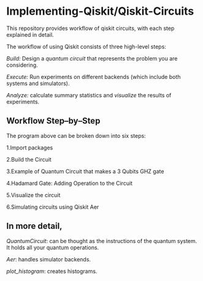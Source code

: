 # Implementing-Qiskit/Qiskit-Circuits
This repository provides workflow of qiskit circuits, with each step explained in detail.

The workflow of using Qiskit consists of three high-level steps:

*Build:* 
Design a *quantum circuit* that represents the problem you are considering.

*Execute:*
Run experiments on different backends (which include both systems and simulators).

*Analyze:*
calculate summary statistics and *visualize* the results of experiments.


## Workflow Step–by–Step
The program above can be broken down into six steps:

1.Import packages

2.Build the Circuit

3.Example of Quantum Circuit that makes a 3 Qubits GHZ gate

4.Hadamard Gate: Adding Operation to the Circuit

5.Visualize the circuit

6.Simulating circuits using Qiskit Aer



## In more detail,

*QuantumCircuit*: can be thought as the instructions of the quantum system. It holds all your quantum operations.

*Aer*: handles simulator backends.

*plot_histogram*: creates histograms.

